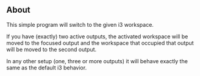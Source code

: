 About
-----
This simple program will switch to the given i3 workspace.

If you have (exactly) two active outputs, the activated workspace will be moved to the focused output and the workspace that occupied that output will be moved to the second output.

In any other setup (one, three or more outputs) it will behave exactly the same as the default i3 behavior.
